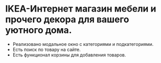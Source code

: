 # IKEA-Интернет магазин мебели и прочего декора для вашего уютного дома.
+ Реализовано модальное окно с категориями и подкатегориями.
+ Есть поиск по товару на сайте.
+ Есть функционал корзины для добавления товаров.

